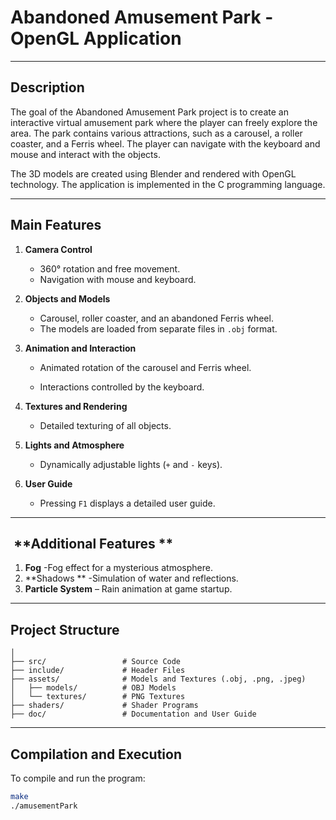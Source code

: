 # Abandoned Amusement Park - OpenGL Application

---

## Description

The goal of the Abandoned Amusement Park project is to create an interactive virtual amusement park where the player can freely explore the area. The park contains various attractions, such as a carousel, a roller coaster, and a Ferris wheel. The player can navigate with the keyboard and mouse and interact with the objects.

The 3D models are created using Blender and rendered with OpenGL technology. The application is implemented in the C programming language.&#x20;

---

## **Main Features**

1. **Camera Control**

   * 360° rotation and free movement.
   * Navigation with mouse and keyboard.

2. **Objects and Models**

   * Carousel, roller coaster, and an abandoned Ferris wheel.
   * The models are loaded from separate files in `.obj` format.

3. **Animation and Interaction**

   * Animated rotation of the carousel and Ferris wheel.

   * Interactions controlled by the keyboard.

4. **Textures and Rendering**

   * Detailed texturing of all objects.

5. **Lights and Atmosphere**

   * Dynamically adjustable lights (`+` and `-` keys).

6. **User Guide**

   * Pressing `F1` displays a detailed user guide.

---

##  \*\*Additional Features \*\*

1. **Fog** -Fog effect for a mysterious atmosphere.
2. **Shadows ** -Simulation of water and reflections.
3. **Particle System** – Rain animation at game startup.

---

## Project Structure

```
│
├── src/                 # Source Code
├── include/             # Header Files
├── assets/              # Models and Textures (.obj, .png, .jpeg)
│   ├── models/          # OBJ Models
│   └── textures/        # PNG Textures
├── shaders/             # Shader Programs
├── doc/                 # Documentation and User Guide
```

---

## **Compilation and Execution**

To compile and run the program:

```bash
make
./amusementPark
```

